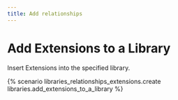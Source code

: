 ```yaml
---
title: Add relationships
---
```


# Add Extensions to a Library

Insert Extensions into the specified library.

{% scenario libraries_relationships_extensions.create libraries.add_extensions_to_a_library %}
